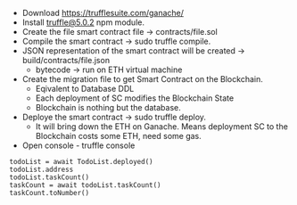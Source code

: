 - Download https://trufflesuite.com/ganache/
- Install truffle@5.0.2 npm module.
- Create the file smart contract file -> contracts/file.sol
- Compile the smart contract -> sudo truffle compile. 
- JSON representation of the smart contract will be created -> build/contracts/file.json
    - bytecode -> run on ETH virtual machine
- Create the migration file to get Smart Contract on the Blockchain.
    - Eqivalent to Database DDL
    - Each deployment of SC modifies the Blockchain State
    - Blockchain is nothing but the database.
- Deploye the smart contract -> sudo truffle deploy.
    - It will bring down the ETH on Ganache. Means deployment SC to the Blockchain costs some ETH, need some gas.
- Open console - truffle console

```
todoList = await TodoList.deployed()
todoList.address
todoList.taskCount()
taskCount = await todoList.taskCount()
taskCount.toNumber()
```



